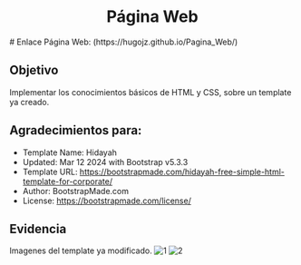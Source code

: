 <h1 align="center"> Página Web </h1>
# Enlace Página Web:
(https://hugojz.github.io/Pagina_Web/)

## Objetivo
Implementar los conocimientos básicos de HTML y CSS, sobre un template ya creado.

## Agradecimientos para:

  * Template Name: Hidayah
  * Updated: Mar 12 2024 with Bootstrap v5.3.3
  * Template URL: https://bootstrapmade.com/hidayah-free-simple-html-template-for-corporate/
  * Author: BootstrapMade.com
  * License: https://bootstrapmade.com/license/



  ## Evidencia
  Imagenes del template ya modificado.
  ![1](https://github.com/HugoJz/My_First_Page/assets/84484618/74a34459-c67f-4b6a-914f-8a4cc47b021d)
  ![2](https://github.com/HugoJz/My_First_Page/assets/84484618/d6d7f23a-6979-4bdf-a312-3e80ff9e302e)

  
